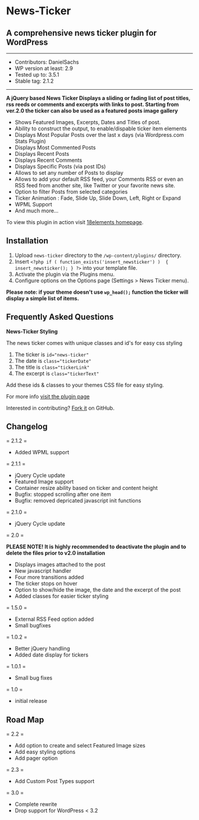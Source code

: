 # News-Ticker
## A comprehensive news ticker plugin for WordPress


***


* Contributors: DanielSachs
* WP version at least: 2.9
* Tested up to: 3.5.1
* Stable tag: 2.1.2


***


**A jQuery based News Ticker Displays a sliding or fading list of post titles, rss reeds or comments and excerpts with links to post. Starting from ver.2.0 the ticker can also be used as a featured posts image gallery**

* Shows Featured Images, Excerpts, Dates and Titles of post.
* Ability to construct the output, to enable/dispable ticker item elements
* Displays Most Popular Posts over the last x days (via Wordpress.com Stats Plugin)
* Displays Most Commented Posts
* Displays Recent Posts
* Displays Recent Comments
* Displays Specific Posts (via post IDs)
* Allows to set any number of Posts to display
* Allows to add your default RSS feed, your Comments RSS or even an RSS feed from another site, like Twitter or your favorite news site.
* Option to filter Posts from selected categories
* Ticker Animation : Fade, Slide Up, Slide Down, Left, Right or Expand
* WPML Support
* And much more...

To view this plugin in action visit [18elements homepage](http://18elements.com).


## Installation

1. Upload `news-ticker` directory to the `/wp-content/plugins/` directory.
2. Insert `<?php if ( function_exists('insert_newsticker') )  { insert_newsticker(); } ?>` into your template file.
3. Activate the plugin via the Plugins menu.
4. Configure options on the Options page (Settings > News Ticker menu).

**Please note: if your theme doesn't use `wp_head();` function the ticker will display a simple list of items.**

## Frequently Asked Questions

**News-Ticker Styling**

The news ticker comes with unique classes and id's for easy css styling

1. The ticker is `id="news-ticker"`
2. The date is `class="tickerDate"`
3. The title is `class="tickerLink"`
4. The excerpt is `class="tickerText"`

Add these ids & classes to your themes CSS file for easy styling.

For more info [visit the plugin page](http://18elements.com/tools/news-ticker-for-wordpress)

Interested in contributing? [Fork it](https://github.com/DanielSachs/news-ticker) on GitHub. 


## Changelog

= 2.1.2 =

* Added WPML support

= 2.1.1 =

* jQuery Cycle update
* Featured Image support
* Container resize ability based on ticker and content height
* Bugfix: stopped scrolling after one item
* Bugfix: removed depricated javascript init functions


= 2.1.0 =

* jQuery Cycle update

= 2.0 =

**PLEASE NOTE! It is highly recommended to deactivate the plugin and to delete the files prior to v2.0 installation**

* Displays images attached to the post
* New javascript handler
* Four more transitions added
* The ticker stops on hover
* Option to show/hide the image, the date and the excerpt of the post 
* Added classes for easier ticker styling

= 1.5.0 =

* External RSS Feed option added
* Small bugfixes

= 1.0.2 =

* Better jQuery handling
* Added date display for tickers

= 1.0.1 =

* Small bug fixes

= 1.0 =

* initial release

## Road Map

= 2.2 =

* Add option to create and select Featured Image sizes
* Add easy styling options
* Add pager option


= 2.3 =

* Add Custom Post Types support

= 3.0 =

* Complete rewrite 
* Drop support for WordPress < 3.2
